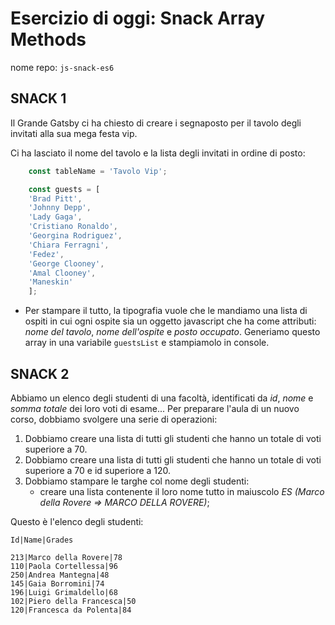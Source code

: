 # Esercizio di oggi: **Snack Array Methods**

nome repo: `js-snack-es6`

## SNACK 1

Il Grande Gatsby ci ha chiesto di creare i segnaposto per il tavolo degli invitati alla sua mega festa vip.

Ci ha lasciato il nome del tavolo  e la lista degli invitati in ordine di posto:

```js
    const tableName = 'Tavolo Vip';

    const guests = [
    'Brad Pitt',
    'Johnny Depp',
    'Lady Gaga',
    'Cristiano Ronaldo',
    'Georgina Rodriguez',
    'Chiara Ferragni',
    'Fedez',
    'George Clooney',
    'Amal Clooney',
    'Maneskin'
    ];
```
- Per stampare il tutto,  la tipografia  vuole che le mandiamo una lista di ospiti in cui ogni ospite sia un oggetto javascript che ha come attributi: *nome del tavolo*, *nome dell'ospite* e *posto occupato*.
Generiamo questo array in una variabile `guestsList` e stampiamolo in console.

## SNACK 2

Abbiamo un elenco degli studenti di una facoltà, identificati da *id*, *nome* e *somma totale* dei loro voti di esame...
Per preparare l'aula di un nuovo corso, dobbiamo svolgere una serie di operazioni:

1. Dobbiamo creare una lista di tutti gli studenti che hanno un totale di voti superiore a 70.
2. Dobbiamo creare una lista di tutti gli studenti che hanno un totale di voti superiore a 70 e id superiore a 120.
3.  Dobbiamo stampare le targhe col nome degli studenti: 
    - creare una lista contenente il loro nome tutto in maiuscolo *ES (Marco della Rovere => MARCO DELLA ROVERE)*;

Questo è l'elenco degli studenti:

```
Id|Name|Grades

213|Marco della Rovere|78
110|Paola Cortellessa|96
250|Andrea Mantegna|48
145|Gaia Borromini|74
196|Luigi Grimaldello|68
102|Piero della Francesca|50
120|Francesca da Polenta|84
```
